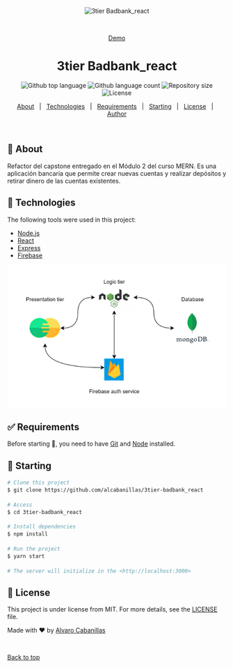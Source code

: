 <div align="center" id="top"> 
  <img src="./.github/app.gif" alt="3tier Badbank_react" />

  &#xa0;

  <a href="https://alvaro-cabanillasbankingapp.s3.amazonaws.com/index.html">Demo</a>
</div>

<h1 align="center">3tier Badbank_react</h1>

<p align="center">
  <img alt="Github top language" src="https://img.shields.io/github/languages/top/alcabanillas/3tier-badbank_react?color=56BEB8">

  <img alt="Github language count" src="https://img.shields.io/github/languages/count/alcabanillas/3tier-badbank_react?color=56BEB8">

  <img alt="Repository size" src="https://img.shields.io/github/repo-size/alcabanillas/3tier-badbank_react?color=56BEB8">

  <img alt="License" src="https://img.shields.io/github/license/alcabanillas/3tier-badbank_react?color=56BEB8">

  <!-- <img alt="Github issues" src="https://img.shields.io/github/issues/{{YOUR_GITHUB_USERNAME}}/3tier-badbank_react?color=56BEB8" /> -->

  <!-- <img alt="Github forks" src="https://img.shields.io/github/forks/{{YOUR_GITHUB_USERNAME}}/3tier-badbank_react?color=56BEB8" /> -->

  <!-- <img alt="Github stars" src="https://img.shields.io/github/stars/{{YOUR_GITHUB_USERNAME}}/3tier-badbank_react?color=56BEB8" /> -->
</p>

<!-- Status -->

<!-- <h4 align="center"> 
	🚧  3tier Badbank_react 🚀 Under construction...  🚧
</h4> 

<hr> -->

<p align="center">
  <a href="#dart-about">About</a> &#xa0; | &#xa0; 
  <a href="#rocket-technologies">Technologies</a> &#xa0; | &#xa0;
  <a href="#white_check_mark-requirements">Requirements</a> &#xa0; | &#xa0;
  <a href="#checkered_flag-starting">Starting</a> &#xa0; | &#xa0;
  <a href="#memo-license">License</a> &#xa0; | &#xa0;
  <a href="https://github.com/{{YOUR_GITHUB_USERNAME}}" target="_blank">Author</a>
</p>

<br>

## :dart: About ##

Refactor del capstone entregado en el Módulo 2 del curso MERN. Es una aplicación bancaria que permite crear nuevas cuentas y realizar depósitos y retirar dinero de las cuentas existentes.


## :rocket: Technologies ##

The following tools were used in this project:

- [Node.js](https://nodejs.org/en/)
- [React](https://es.reactjs.org/)
- [Express](https://expressjs.com/)
- [Firebase](https://firebase.google.com/)

![overview](https://github.com/alcabanillas/3tier-badbank_react/blob/ffb0e4ad1ad94e928dab1300e8aa6c6316f1092e/docs/images/appSchema.png)

## :white_check_mark: Requirements ##

Before starting :checkered_flag:, you need to have [Git](https://git-scm.com) and [Node](https://nodejs.org/en/) installed.

## :checkered_flag: Starting ##

```bash
# Clone this project
$ git clone https://github.com/alcabanillas/3tier-badbank_react

# Access
$ cd 3tier-badbank_react

# Install dependencies
$ npm install

# Run the project
$ yarn start

# The server will initialize in the <http://localhost:3000>
```

## :memo: License ##

This project is under license from MIT. For more details, see the [LICENSE](LICENSE.md) file.


Made with :heart: by <a href="https://github.com/alcabanillas" target="_blank">Alvaro Cabanillas</a>

&#xa0;

<a href="#top">Back to top</a>

